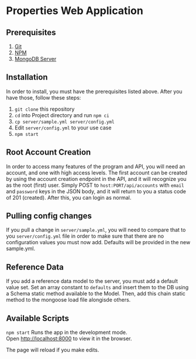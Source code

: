 # Properties Web Application

## Prerequisites

1. [Git](https://git-scm.com/downloads)
2. [NPM](https://www.npmjs.com)
3. [MongoDB Server](https://www.mongodb.com)

## Installation

In order to install, you must have the prerequisites listed above.  After you have those, follow these steps:

1. `git clone` this repository
2. `cd` into Project directory and run `npm ci`
3. `cp server/sample.yml server/config.yml`
4. Edit `server/config.yml` to your use case
5. `npm start`

## Root Account Creation

In order to access many features of the program and API, you will need an account, and one with high access levels.
The first account can be created by using the account creation endpoint in the API, and it will recognize you as the root (first) user. Simply POST to `host:PORT/api/accounts` with `email` and `password` keys in the JSON body, and it will return to you a status code of 201 (created). After this, you can login as normal.

## Pulling config changes

If you pull a change in `server/sample.yml`, you will need to compare that to you `server/config.yml` file in order to make sure that there are no configuration values you must now add. Defaults will be provided in the new sample.yml.

## Reference Data

If you add a reference data model to the server, you must add a default value set. Set an array constant to `defaults` and insert them to the DB using a Schema static method available to the Model. Then, add this chain static method to the mongoose load file alongisde others.

## Available Scripts

`npm start`
Runs the app in the development mode.<br /> Open [http://localhost:8000](http://localhost:8000) to view it in the browser.

The page will reload if you make edits.<br />